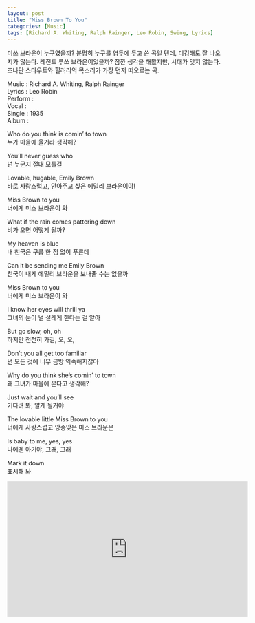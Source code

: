 ```yaml
---
layout: post
title: "Miss Brown To You"
categories: [Music]
tags: [Richard A. Whiting, Ralph Rainger, Leo Robin, Swing, Lyrics]
---
```


미쓰 브라운이 누구였을까? 분명히 누구를 염두에 두고 쓴 곡일 텐데, 디깅해도 잘 나오지가 않는다. 레전드 루쓰 브라운이었을까? 잠깐 생각을 해봤지만, 시대가 맞지 않는다. 조나단 스타우트와 힐러리의 목소리가 가장 먼저 떠오르는 곡.

Music : Richard A. Whiting, Ralph Rainger  
Lyrics : Leo Robin  
Perform :  
Vocal :   
Single : 1935  
Album :  

Who do you think is comin’ to town  
누가 마을에 올거라 생각해?  

You’ll never guess who  
넌 누군지 절대 모를걸  

Lovable, hugable, Emily Brown  
바로 사랑스럽고, 안아주고 싶은 에밀리 브라운이야!  

Miss Brown to you  
너에게 미스 브라운이 와  

What if the rain comes pattering down  
비가 오면 어떻게 될까?  

My heaven is blue  
내 천국은 구름 한 점 없이 푸른데  

Can it be sending me Emily Brown  
천국이 내게 에밀리 브라운을 보내줄 수는 없을까  

Miss Brown to you  
너에게 미스 브라운이 와  

I know her eyes will thrill ya  
그녀의 눈이 널 설레게 한다는 걸 알아  

But go slow, oh, oh  
하지만 천천히 가길, 오, 오,  

Don’t you all get too familiar  
넌 모든 것에 너무 금방 익숙해지잖아  

Why do you think she’s comin’ to town  
왜 그녀가 마을에 온다고 생각해?  

Just wait and you’ll see  
기다려 봐, 알게 될거야  

The lovable little Miss Brown to you  
너에게 사랑스럽고 앙증맞은 미스 브라운은  

Is baby to me, yes, yes  
나에겐 아기야, 그래, 그래  

Mark it down  
표시해 놔  

<iframe width="560" height="315" src="https://www.youtube.com/embed/HfgIrFPaNEI" title="YouTube video player" frameborder="0" allow="accelerometer; autoplay; clipboard-write; encrypted-media; gyroscope; picture-in-picture" allowfullscreen></iframe>